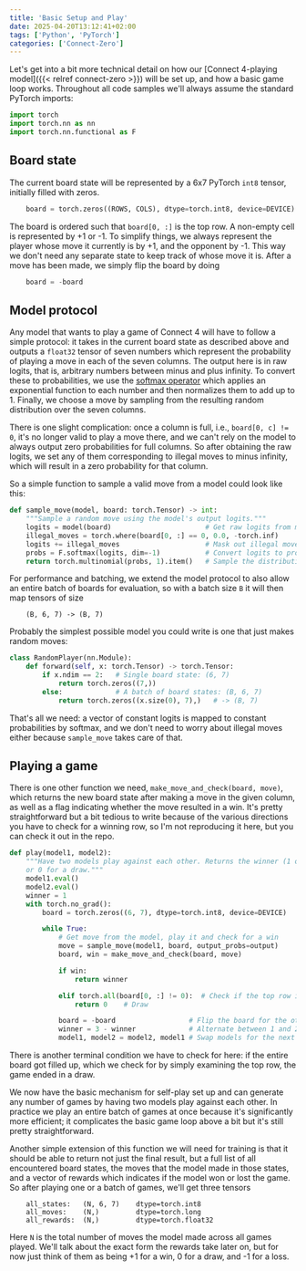 ```yaml
---
title: 'Basic Setup and Play'
date: 2025-04-20T13:12:41+02:00
tags: ['Python', 'PyTorch']
categories: ['Connect-Zero']
---
```


Let's get into a bit more technical detail on how our
[Connect 4-playing model]({{< relref connect-zero >}})
will be set up, and how a basic game loop works.
Throughout all code samples we'll always assume the standard PyTorch imports:

```py
import torch
import torch.nn as nn
import torch.nn.functional as F
```

## Board state

The current board state will be represented by a 6x7 PyTorch `int8` tensor,
initially filled with zeros.

```py
    board = torch.zeros((ROWS, COLS), dtype=torch.int8, device=DEVICE)
```

The board is ordered such that ``board[0, :]`` is the top row.
A non-empty cell is represented by +1 or -1. To simplify things, we always
represent the player whose move it currently is by +1, and the opponent by -1.
This way we don't need any separate state to keep track of whose move it is.
After a move has been made, we simply flip the board by doing

```py
    board = -board
```

## Model protocol

Any model that wants to play a game of Connect 4 will have to follow a simple protocol:
it takes in the current board state as described above and outputs a `float32` tensor of
seven numbers which represent the probability of playing a move in each of the seven 
columns.
The output here is in raw logits, that is, arbitrary numbers between minus and plus
infinity. To convert these to probabilities, we use the
[softmax operator](https://en.wikipedia.org/wiki/Softmax_function) which applies
an exponential function to each number and then normalizes them to add up to 1.
Finally, we choose a move by sampling from the resulting random distribution over the
seven columns.

There is one slight complication: once a column is full, i.e., ``board[0, c] != 0``,
it's no longer valid to play a
move there, and we can't rely on the model to always output zero probabilities for full
columns. So after obtaining the raw logits, we set any of them corresponding to illegal
moves to minus infinity, which will result in a zero probability for that column.

So a simple function to sample a valid move from a model could look like this:

```py
def sample_move(model, board: torch.Tensor) -> int:
    """Sample a random move using the model's output logits."""
    logits = model(board)                       # Get raw logits from model
    illegal_moves = torch.where(board[0, :] == 0, 0.0, -torch.inf)
    logits += illegal_moves                     # Mask out illegal moves
    probs = F.softmax(logits, dim=-1)           # Convert logits to probabilities
    return torch.multinomial(probs, 1).item()   # Sample the distribution
```

For performance and batching, we extend the model protocol to also allow
an entire batch of boards for evaluation, so with a batch size `B` it will then map
tensors of size
```
    (B, 6, 7) -> (B, 7)
```

Probably the simplest possible model you could write is one that just makes random
moves:

```py
class RandomPlayer(nn.Module):
    def forward(self, x: torch.Tensor) -> torch.Tensor:
        if x.ndim == 2:   # Single board state: (6, 7)
            return torch.zeros((7,))
        else:             # A batch of board states: (B, 6, 7)
            return torch.zeros((x.size(0), 7),)   # -> (B, 7)
```

That's all we need: a vector of constant logits is mapped to constant probabilities by
softmax, and we don't need to worry about illegal moves either because ``sample_move``
takes care of that.

## Playing a game

There is one other function we need, ``make_move_and_check(board, move)``, which
returns the new board state after making a move in the given column,
as well as a flag indicating whether the move resulted in a win.
It's pretty straightforward but a bit tedious to
write because of the various directions you have to check for a winning row,
so I'm not reproducing it here, but you can check it out in the repo.

```py
def play(model1, model2):
    """Have two models play against each other. Returns the winner (1 or 2)
    or 0 for a draw."""
    model1.eval()
    model2.eval()
    winner = 1
    with torch.no_grad():
        board = torch.zeros((6, 7), dtype=torch.int8, device=DEVICE)

        while True:
            # Get move from the model, play it and check for a win
            move = sample_move(model1, board, output_probs=output)
            board, win = make_move_and_check(board, move)

            if win:
                return winner

            elif torch.all(board[0, :] != 0):  # Check if the top row is full   
                return 0    # Draw

            board = -board                  # Flip the board for the other player
            winner = 3 - winner             # Alternate between 1 and 2
            model1, model2 = model2, model1 # Swap models for the next turn
```

There is another terminal condition we have to check for here: if the entire board
got filled up, which we check for by simply examining the top row, the game ended in a draw.

We now have the basic mechanism for self-play set up and can generate any number of
games by having two models play against each other. In practice we play an entire
batch of games at once because it's significantly more efficient; it complicates the
basic game loop above a bit but it's still pretty straightforward.

Another simple extension of this function we will need for training is that
it should be able to return not just the final result, but a full list of all encountered
board states, the moves that the model made in those states, and a vector of rewards which
indicates if the model won or lost the game. So after playing one or a batch of games,
we'll get three tensors

```
    all_states:   (N, 6, 7)    dtype=torch.int8
    all_moves:    (N,)         dtype=torch.long
    all_rewards:  (N,)         dtype=torch.float32
```

Here ``N`` is the total number of moves the model made across all games played.
We'll talk about the exact form the rewards take later on, but for now just think
of them as being +1 for a win, 0 for a draw, and -1 for a loss.
